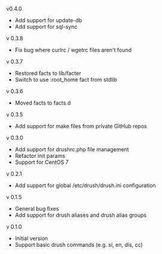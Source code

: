 v0.4.0
  - Add support for update-db
  - Add support for sql-sync

v 0.3.8
 - Fix bug where curlrc / wgetrc files aren't found

v 0.3.7
 - Restored facts to lib/facter
 - Switch to use :root_home fact from stdlib

v 0.3.6
 - Moved facts to facts.d

v 0.3.5
 - Add support for make files from private GitHub repos

v 0.3.0
 - Add support for drushrc.php file management
 - Refactor init params
 - Support for CentOS 7

v 0.2.1
 - Add support for global /etc/drush/drush.ini configuration

v 0.1.5
- General bug fixes
- Add support for drush aliases and drush alias groups

v 0.1.0
- Initial version
- Support basic drush commands (e.g. si, en, dis, cc)